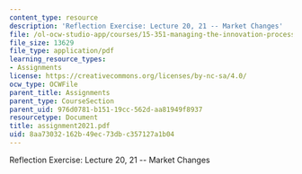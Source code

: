 ```yaml
---
content_type: resource
description: 'Reflection Exercise: Lecture 20, 21 -- Market Changes'
file: /ol-ocw-studio-app/courses/15-351-managing-the-innovation-process-fall-2002/8aa73032162b49ec73dbc357127a1b04_assignment2021.pdf
file_size: 13629
file_type: application/pdf
learning_resource_types:
- Assignments
license: https://creativecommons.org/licenses/by-nc-sa/4.0/
ocw_type: OCWFile
parent_title: Assignments
parent_type: CourseSection
parent_uid: 976d0781-b151-19cc-562d-aa81949f8937
resourcetype: Document
title: assignment2021.pdf
uid: 8aa73032-162b-49ec-73db-c357127a1b04
---
```

Reflection Exercise: Lecture 20, 21 -- Market Changes